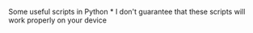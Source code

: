 Some useful scripts in Python
\* I don't guarantee that these scripts will work properly on your device
